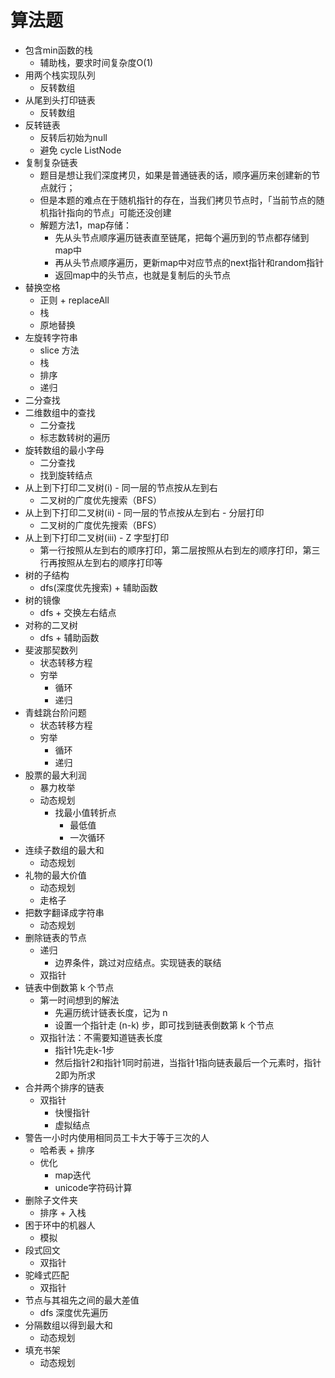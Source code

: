 # 算法题

- 包含min函数的栈
  - 辅助栈，要求时间复杂度O(1)
- 用两个栈实现队列
  - 反转数组
- 从尾到头打印链表
  - 反转数组
- 反转链表
  - 反转后初始为null
  - 避免 cycle ListNode
- 复制复杂链表
  - 题目是想让我们深度拷贝，如果是普通链表的话，顺序遍历来创建新的节点就行；
  - 但是本题的难点在于随机指针的存在，当我们拷贝节点时，「当前节点的随机指针指向的节点」可能还没创建
  - 解题方法1，map存储：
    - 先从头节点顺序遍历链表直至链尾，把每个遍历到的节点都存储到map中
    - 再从头节点顺序遍历，更新map中对应节点的next指针和random指针
    - 返回map中的头节点，也就是复制后的头节点
- 替换空格
  - 正则 + replaceAll
  - 栈
  - 原地替换
- 左旋转字符串
  - slice 方法
  - 栈
  - 排序
  - 递归
- 二分查找
- 二维数组中的查找
  - 二分查找
  - 标志数转树的遍历
- 旋转数组的最小字母
  - 二分查找
  - 找到旋转结点
- 从上到下打印二叉树(i) - 同一层的节点按从左到右
  - 二叉树的广度优先搜索（BFS）
- 从上到下打印二叉树(ii) - 同一层的节点按从左到右 - 分层打印
  - 二叉树的广度优先搜索（BFS）
- 从上到下打印二叉树(iii) - Z 字型打印
  - 第一行按照从左到右的顺序打印，第二层按照从右到左的顺序打印，第三行再按照从左到右的顺序打印等
- 树的子结构
  - dfs(深度优先搜索) + 辅助函数
- 树的镜像
  - dfs + 交换左右结点
- 对称的二叉树
  - dfs + 辅助函数
- 斐波那契数列
  - 状态转移方程
  - 穷举
    - 循环
    - 递归
- 青蛙跳台阶问题
  - 状态转移方程
  - 穷举
    - 循环
    - 递归
- 股票的最大利润
  - 暴力枚举
  - 动态规划
    - 找最小值转折点
      - 最低值
      - 一次循环
- 连续子数组的最大和
  - 动态规划
- 礼物的最大价值
  - 动态规划
  - 走格子
- 把数字翻译成字符串
  - 动态规划
- 删除链表的节点
  - 递归
    - 边界条件，跳过对应结点。实现链表的联结
  - 双指针
- 链表中倒数第 k 个节点
  - 第一时间想到的解法
    - 先遍历统计链表长度，记为 n
    - 设置一个指针走 (n-k) 步，即可找到链表倒数第 k 个节点
  - 双指针法：不需要知道链表长度
    - 指针1先走k-1步
    - 然后指针2和指针1同时前进，当指针1指向链表最后一个元素时，指针2即为所求
- 合并两个排序的链表
  - 双指针
    - 快慢指针
    - 虚拟结点
- 警告一小时内使用相同员工卡大于等于三次的人
  - 哈希表 + 排序
  - 优化
    - map迭代
    - unicode字符码计算
- 删除子文件夹
  - 排序 + 入栈
- 困于环中的机器人
  - 模拟
- 段式回文
  - 双指针
- 驼峰式匹配
  - 双指针
- 节点与其祖先之间的最大差值
  - dfs 深度优先遍历
- 分隔数组以得到最大和
  - 动态规划
- 填充书架
  - 动态规划
